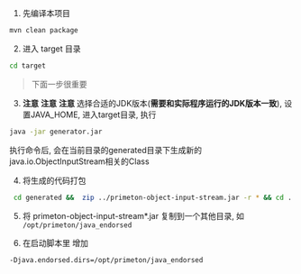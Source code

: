 1. 先编译本项目      
```sh
mvn clean package
```     

2. 进入 target 目录     
```sh
cd target 
```     

> 下面一步很重要
 
3. **注意** **注意** **注意** 选择合适的JDK版本(**需要和实际程序运行的JDK版本一致**), 设置JAVA_HOME, 进入target目录, 执行     
```sh
java -jar generator.jar
```
执行命令后, 会在当前目录的generated目录下生成新的java.io.ObjectInputStream相关的Class
 
4. 将生成的代码打包     
```sh
 cd generated &&  zip ../primeton-object-input-stream.jar -r * && cd ..
```

5. 将 primeton-object-input-stream*.jar 复制到一个其他目录, 如 `/opt/primeton/java_endorsed`

6. 在启动脚本里 增加  
```sh 
-Djava.endorsed.dirs=/opt/primeton/java_endorsed
```

